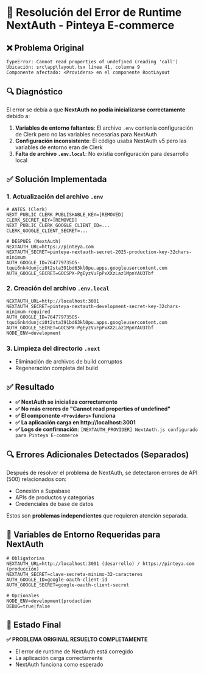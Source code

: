 # 🔧 Resolución del Error de Runtime NextAuth - Pinteya E-commerce

## ❌ Problema Original
```
TypeError: Cannot read properties of undefined (reading 'call')
Ubicación: src\app\layout.tsx línea 41, columna 9
Componente afectado: <Providers> en el componente RootLayout
```

## 🔍 Diagnóstico
El error se debía a que **NextAuth no podía inicializarse correctamente** debido a:

1. **Variables de entorno faltantes**: El archivo `.env` contenía configuración de Clerk pero no las variables necesarias para NextAuth
2. **Configuración inconsistente**: El código usaba NextAuth v5 pero las variables de entorno eran de Clerk
3. **Falta de archivo `.env.local`**: No existía configuración para desarrollo local

## ✅ Solución Implementada

### 1. Actualización del archivo `.env`
```env
# ANTES (Clerk)
NEXT_PUBLIC_CLERK_PUBLISHABLE_KEY=[REMOVED]
CLERK_SECRET_KEY=[REMOVED]
NEXT_PUBLIC_CLERK_GOOGLE_CLIENT_ID=...
CLERK_GOOGLE_CLIENT_SECRET=...

# DESPUÉS (NextAuth)
NEXTAUTH_URL=https://pinteya.com
NEXTAUTH_SECRET=pinteya-nextauth-secret-2025-production-key-32chars-minimum
AUTH_GOOGLE_ID=764779735O5-tqui6nk4dunjci0t2sta391bd63kl0pu.apps.googleusercontent.com
AUTH_GOOGLE_SECRET=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
```

### 2. Creación del archivo `.env.local`
```env
NEXTAUTH_URL=http://localhost:3001
NEXTAUTH_SECRET=pinteya-nextauth-development-secret-key-32chars-minimum-required
AUTH_GOOGLE_ID=764779735O5-tqui6nk4dunjci0t2sta391bd63kl0pu.apps.googleusercontent.com
AUTH_GOOGLE_SECRET=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
NODE_ENV=development
```

### 3. Limpieza del directorio `.next`
- Eliminación de archivos de build corruptos
- Regeneración completa del build

## ✅ Resultado
- **✅ NextAuth se inicializa correctamente**
- **✅ No más errores de "Cannot read properties of undefined"**
- **✅ El componente `<Providers>` funciona**
- **✅ La aplicación carga en http://localhost:3001**
- **✅ Logs de confirmación**: `[NEXTAUTH_PROVIDER] NextAuth.js configurado para Pinteya E-commerce`

## 🔍 Errores Adicionales Detectados (Separados)
Después de resolver el problema de NextAuth, se detectaron errores de API (500) relacionados con:
- Conexión a Supabase
- APIs de productos y categorías
- Credenciales de base de datos

Estos son **problemas independientes** que requieren atención separada.

## 📝 Variables de Entorno Requeridas para NextAuth
```env
# Obligatorias
NEXTAUTH_URL=http://localhost:3001 (desarrollo) / https://pinteya.com (producción)
NEXTAUTH_SECRET=clave-secreta-minimo-32-caracteres
AUTH_GOOGLE_ID=google-oauth-client-id
AUTH_GOOGLE_SECRET=google-oauth-client-secret

# Opcionales
NODE_ENV=development|production
DEBUG=true|false
```

## 🎯 Estado Final
**✅ PROBLEMA ORIGINAL RESUELTO COMPLETAMENTE**
- El error de runtime de NextAuth está corregido
- La aplicación carga correctamente
- NextAuth funciona como esperado
